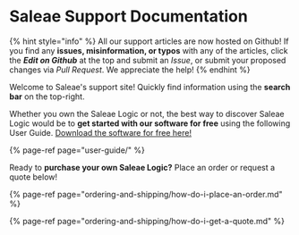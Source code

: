 # Saleae Support Documentation

{% hint style="info" %}
All our support articles are now hosted on Github! If you find any **issues, misinformation, or typos** with any of the articles, click the _**Edit on Github**_ at the top and submit an _Issue_, or submit your proposed changes via _Pull Request_. We appreciate the help!
{% endhint %}

Welcome to Saleae's support site! Quickly find information using the **search bar** on the top-right.

Whether you own the Saleae Logic or not, the best way to discover Saleae Logic would be to **get started with our software for free** using the following User Guide. [Download the software for free here!](https://www.saleae.com/downloads/)

{% page-ref page="user-guide/" %}

Ready to **purchase your own Saleae Logic?** Place an order or request a quote below!

{% page-ref page="ordering-and-shipping/how-do-i-place-an-order.md" %}

{% page-ref page="ordering-and-shipping/how-do-i-get-a-quote.md" %}


















